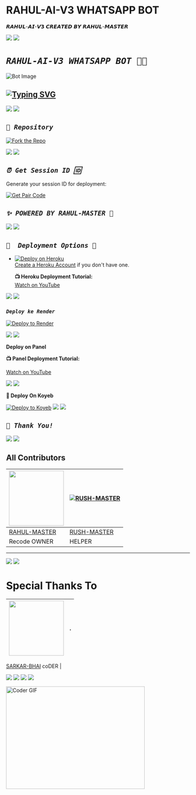 # RAHUL-AI-V3 WHATSAPP BOT 

𝙍𝘼𝙃𝙐𝙇-𝘼𝙄-𝙑𝟯 𝘾𝙍𝙀𝘼𝙏𝙀𝘿 𝘽𝙔 𝙍𝘼𝙃𝙐𝙇-𝙈𝘼𝙎𝙏𝙀𝙍

<a><img src='https://i.imgur.com/LyHic3i.gif'/></a>
<a><img src='https://i.imgur.com/LyHic3i.gif'/></a>

# *`RAHUL-AI-V3 WHATSAPP BOT 🤍🚨`*

![Bot Image](https://files.catbox.moe/i79zfg.jpg)

## [![Typing SVG](https://readme-typing-svg.herokuapp.com?font=Rockstar-ExtraBold&color=F33A6A&lines=𝙒𝙀𝙇𝘾𝙊𝙈𝙀+𝙏𝙊+𝙍𝘼𝙃𝙐𝙇+𝘼𝙄+𝙑𝟯+𝙍𝙀𝗣𝗢𝗣𝗘𝗗.;𝘾𝙍𝙀𝘼𝙏𝙀𝘿+𝘽𝙔+𝙍𝘼𝙃𝙐𝙇+𝙈𝘼𝙎𝙏𝙀𝙍;𝙏𝙃𝙄𝙎+𝙄𝙎+𝘼+𝙎𝙄𝙈𝙋𝙇𝙀+𝘽𝙊𝙏;𝙒𝙄𝙏𝙃+𝙈𝙊𝙍𝙀+𝙁𝙀𝘼𝙏𝙐𝙍𝙀𝙎;𝙏𝙃𝘼𝙉𝙆𝙎+𝙁𝙊𝙍+𝙑𝙄𝙎𝙄𝙏𝙄𝙉𝙂)](https://git.io/typing-svg)



<a><img src='https://i.imgur.com/LyHic3i.gif'/></a>
<a><img src='https://i.imgur.com/LyHic3i.gif'/></a>


## *`🔗 Repository`*

[![Fork the Repo](https://img.shields.io/badge/Fork%20Repo-blue?style=for-the-badge)](https://github.com/rahulmaster143/RAHUL-AI-V3/fork)

<a><img src='https://i.imgur.com/LyHic3i.gif'/></a>
<a><img src='https://i.imgur.com/LyHic3i.gif'/></a>


## *`⏰ Get Session ID 🆔`* 

Generate your session ID for deployment:

[![Get Pair Code](https://img.shields.io/badge/%F0%9F%9A%80%20GET%20PAIR%20CODE%20WEB-ffcc00?style=for-the-badge)](https://pair-code-new-o1lq.onrender.com/)

## *`✨ POWERED BY RAHUL-MASTER 🌟`*

<a><img src='https://i.imgur.com/LyHic3i.gif'/></a>
<a><img src='https://i.imgur.com/LyHic3i.gif'/></a>

## *`🚀  Deployment Options 🚨`*

- [![Deploy on Heroku](https://www.herokucdn.com/deploy/button.svg)](https://dashboard.heroku.com/new?template=https%3A%2F%2Fgithub.com%2Frahulmaster143%2FRAHUL-AI-V3)  
  [Create a Heroku Account](https://signup.heroku.com/) if you don't have one.

  **📺 Heroku Deployment Tutorial:**  
  [Watch on YouTube](https://www.youtube.com/@rahulhiran4733)


<a><img src='https://i.imgur.com/LyHic3i.gif'/></a>
<a><img src='https://i.imgur.com/LyHic3i.gif'/></a>

### *`Deploy ke Render`* 

[![Deploy to Render](https://render.com/images/deploy-to-render-button.svg)](https://dashboard.render.com/blueprint/new?repo=https%3A%2F%2Fgithub.com%2FRahulmaster143%2FRAHUL-AI-V3)  

<a><img src='https://i.imgur.com/LyHic3i.gif'/></a>
<a><img src='https://i.imgur.com/LyHic3i.gif'/></a>

 **Deploy on Panel**
 
  
  **📺 Panel Deployment Tutorial:**  

  [Watch on YouTube](https://www.youtube.com/@rahulhiran4733)

 <a><img src='https://i.imgur.com/LyHic3i.gif'/></a>
<a><img src='https://i.imgur.com/LyHic3i.gif'/></a>

**🚀 Deploy On Koyeb**

[![Deploy to Koyeb](https://www.koyeb.com/static/images/deploy/button.svg)](https://app.koyeb.com/deploy?name=rahul-ai-v3&repository=rahulmaster143%2FRAHUL-AI-V3&branch=main&builder=dockerfile&instance_type=free&instances_min=0&autoscaling_sleep_idle_delay=300&env%5BALWAYS_ONLINE%5D=false&env%5BANTI_LINK%5D=true&env%5BAUTO_REACT%5D=false&env%5BAUTO_STATUS_MSG%5D=Seen+status+by+RAHUL-AI-V3&env%5BAUTO_STATUS_REPLY%5D=false&env%5BAUTO_STATUS_SEEN%5D=true&env%5BAUTO_TYPING%5D=false&env%5BMODE%5D=public&env%5BPREFIX%5D=.&env%5BREAD_MESSAGE%5D=false&env%5BSESSION_ID%5D=RAHUL-AI-MD%7E3JwhBKrC%23mPZ_KV_XtFf-ZC5YOhwgm09r15CS0NvFr696QoQkflo)
<a><img src='https://i.imgur.com/LyHic3i.gif'/></a>
<a><img src='https://i.imgur.com/LyHic3i.gif'/></a>


## *`🙏 Thank You!`*

<a><img src='https://i.imgur.com/LyHic3i.gif'/></a>
<a><img src='https://i.imgur.com/LyHic3i.gif'/></a>

## **All Contributors**  
<a href="https://github.com/Rahulmaster143"><img src="https://github.com/Rahulmaster143.png?size=150" width="150" height="150"></a> | [![RUSH-MASTER](https://github.com/RUSH-MASTER.png?size=150)](https://github.com/RUSH-MASTER)  
---|---  
[RAHUL-MASTER](https://github.com/Rahulmaster143)  | [RUSH-MASTER](https://github.com/RUSH-MASTER)  
Recode OWNER | HELPER 

---  

<a><img src='https://i.imgur.com/LyHic3i.gif'/></a>
<a><img src='https://i.imgur.com/LyHic3i.gif'/></a>

# **Special Thanks To**  
<a href="https://github.com/Sarkar-Bandaheali"><img src="https://github.com/Sarkar-Bandaheali.png?size=150" width="150" height="150"></a> |.
---|---  
[SARKAR-BHAI](https://github.com/Sarkar-Bandaheali) 
coDER |  

<a><img src='https://i.imgur.com/LyHic3i.gif'/></a>
<a><img src='https://i.imgur.com/LyHic3i.gif'/></a>
<a><img src='https://i.imgur.com/LyHic3i.gif'/></a>
<a><img src='https://i.imgur.com/LyHic3i.gif'/></a>







<img alt="Coder GIF" height=280 width=380 src="https://images.squarespace-cdn.com/content/v1/5769fc401b631bab1addb2ab/1541580611624-TE64QGKRJG8SWAIUS7NS/ke17ZwdGBToddI8pDm48kPoswlzjSVMM-SxOp7CV59BZw-zPPgdn4jUwVcJE1ZvWQUxwkmyExglNqGp0IvTJZamWLI2zvYWH8K3-s_4yszcp2ryTI0HqTOaaUohrI8PI6FXy8c9PWtBlqAVlUS5izpdcIXDZqDYvprRqZ29Pw0o/coding-freak.gif" />
<br>

